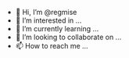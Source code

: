 - 👋 Hi, I’m @regmise
- 👀 I’m interested in ...
- 🌱 I’m currently learning ...
- 💞️ I’m looking to collaborate on ...
- 📫 How to reach me ...

<!---
regmise/regmise is a ✨ special ✨ repository because its `README.md` (this file) appears on your GitHub profile.
You can click the Preview link to take a look at your changes.
--->
